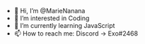 - 👋 Hi, I’m @MarieNanana
- 👀 I’m interested in Coding
- 🌱 I’m currently learning JavaScript
- 📫 How to reach me: Discord → Exo#2468

<!---
MarieNanana/MarieNanana is a ✨ special ✨ repository because its `README.md` (this file) appears on your GitHub profile.
You can click the Preview link to take a look at your changes.
--->
